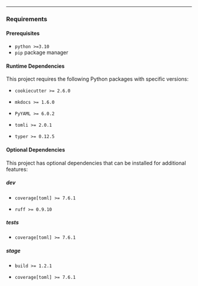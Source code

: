 
---

### Requirements

#### Prerequisites
- `python >=3.10`
- `pip` package manager

#### Runtime Dependencies
This project requires the following Python packages with specific versions:

- `cookiecutter >= 2.6.0`

- `mkdocs >= 1.6.0`

- `PyYAML >= 6.0.2`

- `tomli >= 2.0.1`

- `typer >= 0.12.5`



#### Optional Dependencies
This project has optional dependencies that can be installed for additional features:

##### dev

- `coverage[toml] >= 7.6.1`

- `ruff >= 0.9.10`


##### tests

- `coverage[toml] >= 7.6.1`


##### stage

- `build >= 1.2.1`

- `coverage[toml] >= 7.6.1`


